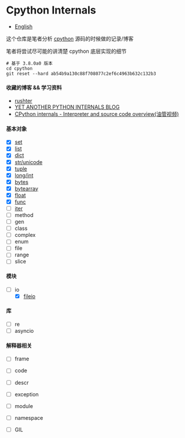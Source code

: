 # Cpython Internals
* [English](https://github.com/zpoint/Cpython-Internals/blob/master/README.md)

这个仓库是笔者分析 [cpython](https://github.com/python/cpython) 源码的时候做的记录/博客

笔者将尝试尽可能的讲清楚 cpython 底层实现的细节

    # 基于 3.8.0a0 版本
    cd cpython
    git reset --hard ab54b9a130c88f708077c2ef6c4963b632c132b3


#### 收藏的博客 && 学习资料
* [rushter](https://rushter.com/)
* [YET ANOTHER PYTHON INTERNALS BLOG](https://pythoninternal.wordpress.com/)
* [CPython internals - Interpreter and source code overview(油管视频)](https://www.youtube.com/watch?v=LhadeL7_EIU&list=PLzV58Zm8FuBL6OAv1Yu6AwXZrnsFbbR0S)

#### 基本对象
- [x] [set](https://github.com/zpoint/Cpython-Internals/blob/master/BasicObject/set/set_cn.md)
- [x] [list](https://github.com/zpoint/Cpython-Internals/blob/master/BasicObject/list/list_cn.md)
- [x] [dict](https://github.com/zpoint/Cpython-Internals/blob/master/BasicObject/dict/dict_cn.md)
- [x] [str/unicode](https://github.com/zpoint/Cpython-Internals/blob/master/BasicObject/str/str_cn.md)
- [x] [tuple](https://github.com/zpoint/Cpython-Internals/blob/master/BasicObject/tuple/tuple_cn.md)
- [x] [long/int](https://github.com/zpoint/Cpython-Internals/blob/master/BasicObject/long/long_cn.md)
- [x] [bytes](https://github.com/zpoint/Cpython-Internals/blob/master/BasicObject/bytes/bytes_cn.md)
- [x] [bytearray](https://github.com/zpoint/Cpython-Internals/blob/master/BasicObject/bytearray/bytearray_cn.md)
- [x] [float](https://github.com/zpoint/Cpython-Internals/blob/master/BasicObject/float/float_cn.md)
- [x] [func](https://github.com/zpoint/Cpython-Internals/blob/master/BasicObject/func/func_cn.md)
- [ ] [iter](https://github.com/zpoint/Cpython-Internals/blob/master/BasicObject/iter/iter_cn.md)
- [ ] method
- [ ] gen
- [ ] class
- [ ] complex
- [ ] enum
- [ ] file
- [ ] range
- [ ] slice

#### 模块

 - [ ] io
 	- [x] [fileio](https://github.com/zpoint/Cpython-Internals/blob/master/Modules/io/fileio/fileio_cn.md)

#### 库

 - [ ] re
 - [ ] asyncio

#### 解释器相关

 - [ ] frame
 - [ ] code
 - [ ] descr
 - [ ] exception
 - [ ] module
 - [ ] namespace
 - [ ] GIL




